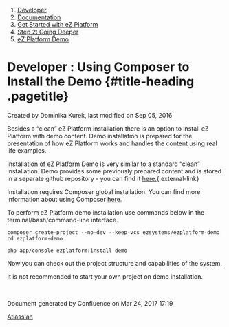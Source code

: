 1.  <span>[Developer](index.html)</span>
2.  <span>[Documentation](Documentation_31429504.html)</span>
3.  <span>[Get Started with eZ
    Platform](Get-Started-with-eZ-Platform_31429520.html)</span>
4.  <span>[Step 2: Going Deeper](31429542.html)</span>
5.  <span>[eZ Platform Demo](eZ-Platform-Demo_31429540.html)</span>

<span id="title-text"> Developer : Using Composer to Install the Demo </span> {#title-heading .pagetitle}
=============================================================================

Created by <span class="author"> Dominika Kurek</span>, last modified on
Sep 05, 2016

Besides a “clean” eZ Platform installation there is an option to install
eZ Platform with demo content. Demo installation is prepared for the
presentation of how eZ Platform works and handles the content using real
life examples.

Installation of eZ Platform Demo is very similar to a standard “clean”
installation. Demo provides some previously prepared content and is
stored in a separate github repository - you can find
it [here.](https://github.com/ezsystems/ezplatform-demo){.external-link}

Installation requires Composer global installation. You can find more
information about using Composer [here.](Using-Composer_31431588.html)

To perform eZ Platform demo installation use commands below in the
terminal/bash/command-line interface. 

~~~~ brush:
composer create-project --no-dev --keep-vcs ezsystems/ezplatform-demo
cd ezplatform-demo
  
php app/console ezplatform:install demo
~~~~

  
Now you can check out the project structure and capabilities of the
system.

<span
class="aui-icon aui-icon-small aui-iconfont-error confluence-information-macro-icon"></span>
It is not recommended to start your own project on demo installation.

  
  

 

Document generated by Confluence on Mar 24, 2017 17:19

[Atlassian](http://www.atlassian.com/)


